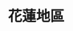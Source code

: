 ---
title: "花蓮地區"
permalink: /tags/花蓮地區
layout: tag

taxonomy: 地區 - 花蓮 # tag name
entries_layout: list # list (default), grid

author_profile: true


---